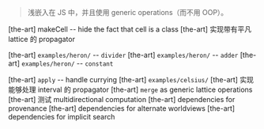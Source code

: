 > 浅嵌入在 JS 中，并且使用 generic operations（而不用 OOP）。

[the-art] makeCell -- hide the fact that cell is a class
[the-art] 实现带有平凡 lattice 的 propagator

[the-art] `examples/heron/` -- `divider`
[the-art] `examples/heron/` -- `adder`
[the-art] `examples/heron/` -- `constant`

[the-art] `apply` -- handle currying
[the-art] `examples/celsius/`
[the-art] 实现能够处理 interval 的 propagator
[the-art] `merge` as generic lattice operations
[the-art] 测试 multidirectional computation
[the-art] dependencies for provenance
[the-art] dependencies for alternate worldviews
[the-art] dependencies for implicit search
